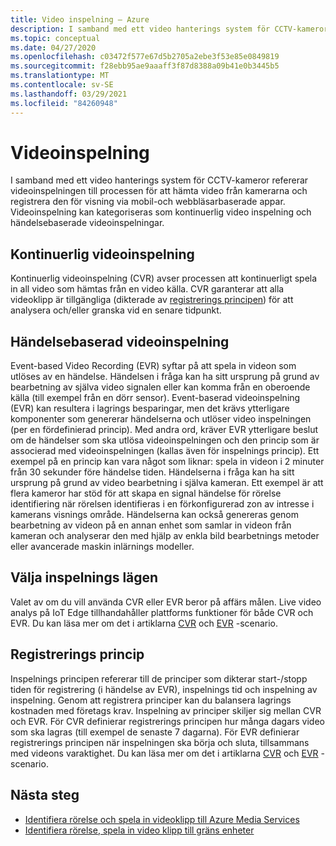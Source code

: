 ```yaml
---
title: Video inspelning – Azure
description: I samband med ett video hanterings system för CCTV-kameror refererar videoinspelningen till processen för att hämta video från kamerarna och registrera den för visning via mobil-och webbläsarbaserade appar. Videoinspelning kan kategoriseras som kontinuerlig video inspelning och händelsebaserade videoinspelningar.
ms.topic: conceptual
ms.date: 04/27/2020
ms.openlocfilehash: c03472f577e67d5b2705a2ebe3f53e85e0849819
ms.sourcegitcommit: f28ebb95ae9aaaff3f87d8388a09b41e0b3445b5
ms.translationtype: MT
ms.contentlocale: sv-SE
ms.lasthandoff: 03/29/2021
ms.locfileid: "84260948"
---
```

# <a name="video-recording"></a>Videoinspelning

I samband med ett video hanterings system för CCTV-kameror refererar videoinspelningen till processen för att hämta video från kamerarna och registrera den för visning via mobil-och webbläsarbaserade appar. Videoinspelning kan kategoriseras som kontinuerlig video inspelning och händelsebaserade videoinspelningar. 

## <a name="continuous-video-recording"></a>Kontinuerlig videoinspelning  

Kontinuerlig videoinspelning (CVR) avser processen att kontinuerligt spela in all video som hämtas från en video källa. CVR garanterar att alla videoklipp är tillgängliga (dikterade av [registrerings principen](#recording-policy)) för att analysera och/eller granska vid en senare tidpunkt.

## <a name="event-based-video-recording"></a>Händelsebaserad videoinspelning  

Event-based Video Recording (EVR) syftar på att spela in videon som utlöses av en händelse. Händelsen i fråga kan ha sitt ursprung på grund av bearbetning av själva video signalen eller kan komma från en oberoende källa (till exempel från en dörr sensor). Event-baserad videoinspelning (EVR) kan resultera i lagrings besparingar, men det krävs ytterligare komponenter som genererar händelserna och utlöser video inspelningen (per en fördefinierad princip). Med andra ord, kräver EVR ytterligare beslut om de händelser som ska utlösa videoinspelningen och den princip som är associerad med videoinspelningen (kallas även för inspelnings princip). Ett exempel på en princip kan vara något som liknar: spela in videon i 2 minuter från 30 sekunder före händelse tiden. Händelserna i fråga kan ha sitt ursprung på grund av video bearbetning i själva kameran. Ett exempel är att flera kameror har stöd för att skapa en signal händelse för rörelse identifiering när rörelsen identifieras i en förkonfigurerad zon av intresse i kamerans visnings område. Händelserna kan också genereras genom bearbetning av videon på en annan enhet som samlar in videon från kameran och analyserar den med hjälp av enkla bild bearbetnings metoder eller avancerade maskin inlärnings modeller. 

## <a name="choosing-recording-modes"></a>Välja inspelnings lägen  

Valet av om du vill använda CVR eller EVR beror på affärs målen. Live video analys på IoT Edge tillhandahåller plattforms funktioner för både CVR och EVR. Du kan läsa mer om det i artiklarna [CVR](continuous-video-recording-concept.md) och [EVR](event-based-video-recording-concept.md) -scenario.

## <a name="recording-policy"></a>Registrerings princip  

Inspelnings principen refererar till de principer som dikterar start-/stopp tiden för registrering (i händelse av EVR), inspelnings tid och inspelning av inspelning. Genom att registrera principer kan du balansera lagrings kostnaden med företags krav. Inspelning av principer skiljer sig mellan CVR och EVR. För CVR definierar registrerings principen hur många dagars video som ska lagras (till exempel de senaste 7 dagarna). För EVR definierar registrerings principen när inspelningen ska börja och sluta, tillsammans med videons varaktighet. Du kan läsa mer om det i artiklarna [CVR](continuous-video-recording-concept.md) och [EVR](event-based-video-recording-concept.md) -scenario.

## <a name="next-steps"></a>Nästa steg

* [Identifiera rörelse och spela in videoklipp till Azure Media Services](detect-motion-record-video-clips-media-services-quickstart.md)
* [Identifiera rörelse, spela in video klipp till gräns enheter](detect-motion-record-video-clips-edge-devices-quickstart.md)


